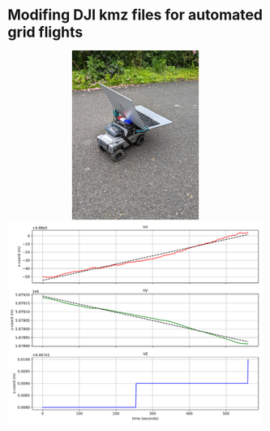 # Modifing DJI kmz files for automated grid flights
<p align="center">
  <img src="drift_car.jpg" width="250" title="hover text">
  <img src="drift_trend.png" width="500" alt="accessibility text">
</p>
